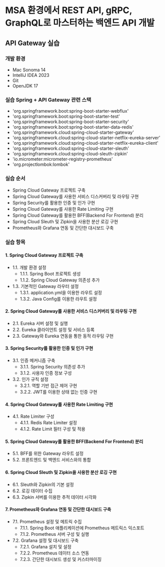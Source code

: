 # MSA 환경에서 REST API, gRPC, GraphQL로 마스터하는 백엔드 API 개발
## API Gateway 실습
### 개발 환경
- Mac Sonoma 14
- IntelliJ IDEA 2023
- Git
- OpenJDK 17

### 실습 Spring + API Gateway 관련 스택
- 'org.springframework.boot:spring-boot-starter-webflux'
- 'org.springframework.boot:spring-boot-starter-test'
- 'org.springframework.boot:spring-boot-starter-security'
- 'org.springframework.boot:spring-boot-starter-data-redis'
- 'org.springframework.cloud:spring-cloud-starter-gateway'
- 'org.springframework.cloud:spring-cloud-starter-netflix-eureka-server'
- 'org.springframework.cloud:spring-cloud-starter-netflix-eureka-client'
- 'org.springframework.cloud:spring-cloud-starter-sleuth'
- 'org.springframework.cloud:spring-cloud-sleuth-zipkin'
- 'io.micrometer:micrometer-registry-prometheus'
- 'org.projectlombok:lombok'

### 실습 순서
- Spring Cloud Gateway 프로젝트 구축
- Spring Cloud Gateway를 사용한 서비스 디스커버리 및 라우팅 구현
- Spring Security를 활용한 인증 및 인가 구현
- Spring Cloud Gateway를 사용한 Rate Limiting 구현
- Spring Cloud Gateway를 활용한 BFF(Backend For Frontend) 분리
- Spring Cloud Sleuth 및 Zipkin을 사용한 분산 로깅 구현
- Prometheus와 Grafana 연동 및 간단한 대시보드 구축


### 실습 항목
#### 1. Spring Cloud Gateway 프로젝트 구축
- 1.1. 개발 환경 설정
    - 1.1.1. Spring Boot 프로젝트 생성
    - 1.1.2. Spring Cloud Gateway 의존성 추가
- 1.3. 기본적인 Gateway 라우터 설정
    - 1.3.1. application.yml을 이용한 라우트 설정
    - 1.3.2. Java Config를 이용한 라우트 설정

#### 2. Spring Cloud Gateway를 사용한 서비스 디스커버리 및 라우팅 구현
- 2.1. Eureka 서버 설정 및 실행
- 2.2. Eureka 클라이언트 설정 및 서비스 등록
- 2.3. Gateway와 Eureka 연동을 통한 동적 라우팅 구현

#### 3. Spring Security를 활용한 인증 및 인가 구현
- 3.1. 인증 메커니즘 구축
    - 3.1.1. Spring Security 의존성 추가
    - 3.1.2. 사용자 인증 정보 구성
- 3.2. 인가 규칙 설정
    - 3.2.1. 역할 기반 접근 제어 구현
    - 3.2.2. JWT를 이용한 상태 없는 인증 구현

#### 4. Spring Cloud Gateway를 사용한 Rate Limiting 구현
- 4.1. Rate Limiter 구성
    - 4.1.1. Redis Rate Limiter 설정
    - 4.1.2. Rate Limit 필터 구성 및 적용

#### 5. Spring Cloud Gateway를 활용한 BFF(Backend For Frontend) 분리
- 5.1. BFF를 위한 Gateway 라우트 설정
- 5.2. 프론트엔드 및 백엔드 서비스와의 통합

#### 6. Spring Cloud Sleuth 및 Zipkin을 사용한 분산 로깅 구현
- 6.1. Sleuth와 Zipkin의 기본 설정
- 6.2. 로깅 데이터 수집
- 6.3. Zipkin 서버를 이용한 추적 데이터 시각화

#### 7. Prometheus와 Grafana 연동 및 간단한 대시보드 구축
- 7.1. Prometheus 설정 및 메트릭 수집
    - 7.1.1. Spring Boot 애플리케이션에 Prometheus 메트릭스 익스포트
    - 7.1.2. Prometheus 서버 구성 및 실행
- 7.2. Grafana 설정 및 대시보드 구축
    - 7.2.1. Grafana 설치 및 설정
    - 7.2.2. Prometheus 데이터 소스 연동
    - 7.2.3. 간단한 대시보드 생성 및 커스터마이징

